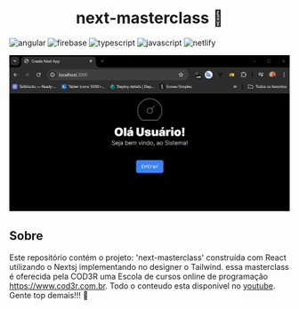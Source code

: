[JAVASCRIPT__BADGE]: https://img.shields.io/badge/Javascript-red?style=for-the-badge&logo=javascript
[TYPESCRIPT__BADGE]: https://img.shields.io/badge/typescript-D4FAFF?style=for-the-badge&logo=typescript
[REACT__BADGE]: https://img.shields.io/badge/Ract-0E39A9?style=for-the-badge&logo=react
[NEXTJS__BADGE]: https://img.shields.io/badge/Nextjs-000?style=for-the-badge&logo=next.js
[FIGMA__BADGE]: https://img.shields.io/badge/Figma-white?style=for-the-badge&logo=figma
[NETLIFY__BADGE]: https://img.shields.io/badge/Netlify-black?style=for-the-badge&logo=netlify


<h1 align="center" style="font-weight: bold;">next-masterclass 👋</h1>

![angular][NEXTJS__BADGE]
![firebase][REACT__BADGE]
![typescript][TYPESCRIPT__BADGE]
![javascript][JAVASCRIPT__BADGE]
![netlify][NETLIFY__BADGE]


<p align="center">
    <img src="./.github/bacKgroud-2.png" alt="Page Layout" width="600px">
</p>

<h2 id="about"> Sobre</h2>

Este repositório contém o projeto: 'next-masterclass' construída com React utilizando o Nextsj implementando no designer o Tailwind. essa masterclass é oferecida pela COD3R uma Escola de cursos online de programação <a href="https://www.cod3r.com.br">https://www.cod3r.com.br</a>. Todo o conteudo esta disponivel no <a href="https://www.youtube.com/@cod3r">youtube</a>. Gente top demais!!! 🚀




